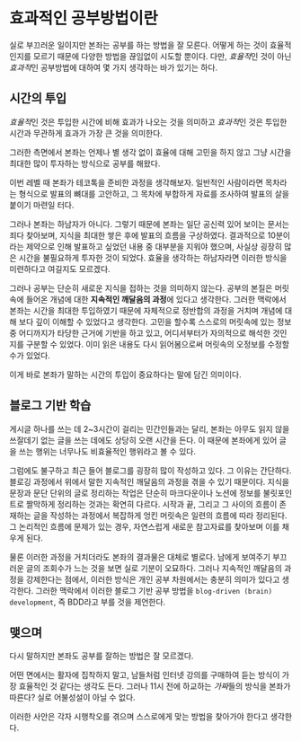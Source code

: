 # 효과적인 공부방법이란

실로 부끄러운 일이지만 본좌는 공부를 하는 방법을 잘 모른다. 어떻게 하는 것이 효율적인지를 모르기 때문에 다양한 방법을 끊임없이 시도할 뿐이다. 다만, *효율적*인 것이 아닌 *효과적*인 공부방법에 대하여 몇 가지 생각하는 바가 있기는 하다.

## 시간의 투입

*효율적*인 것은 투입한 시간에 비해 효과가 나오는 것을 의미하고 *효과적*인 것은 투입한 시간과 무관하게 효과가 가장 큰 것을 의미한다.

그러한 측면에서 본좌는 언제나 별 생각 없이 효율에 대해 고민을 하지 않고 그냥 시간을 최대한 많이 투자하는 방식으로 공부를 해왔다.

이번 레벨 때 본좌가 테코톡을 준비한 과정을 생각해보자. 일반적인 사람이라면 목차라는 형식으로 발표의 뼈대를 고안하고, 그 목차에 부합하게 자료를 조사하여 발표의 살을 붙이기 마련일 터다.

그러나 본좌는 하남자가 아니다. 그렇기 때문에 본좌는 일단 공신력 있어 보이는 문서는 죄다 찾아보며, 지식을 최대한 쌓은 후에 발표의 흐름을 구상하였다. 결과적으로 10분이라는 제약으로 인해 발표하고 싶었던 내용 중 대부분을 지워야 했으며, 사실상 굉장히 많은 시간을 불필요하게 투자한 것이 되었다. 효율을 생각하는 하남자라면 이러한 방식을 미련하다고 여길지도 모르겠다.

그러나 공부는 단순히 새로운 지식을 접하는 것을 의미하지 않는다. 공부의 본질은 머릿속에 들어온 개념에 대한 **지속적인 깨달음의 과정**에 있다고 생각한다. 그러한 맥락에서 본좌는 시간을 최대한 투입하였기 때문에 자체적으로 정반합의 과정을 거치며 개념에 대해 보다 깊이 이해할 수 있었다고 생각한다. 고민을 할수록 스스로의 머릿속에 있는 정보 중 어디까지가 타당한 근거에 기반을 하고 있고, 어디서부터가 자의적으로 해석한 것인지를 구분할 수 있었다. 이미 읽은 내용도 다시 읽어봄으로써 머릿속의 오정보를 수정할 수가 있었다.

이게 바로 본좌가 말하는 시간의 투입이 중요하다는 말에 담긴 의미이다.

## 블로그 기반 학습

게시글 하나를 쓰는 데 2~3시간이 걸리는 민간인들과는 달리, 본좌는 아무도 읽지 않을 쓰잘데기 없는 글을 쓰는 데에도 상당히 오랜 시간을 든다. 이 때문에 본좌에게 있어 글을 쓰는 행위는 너무나도 비효율적인 행위라고 볼 수 있다.

그럼에도 불구하고 최근 들어 블로그를 굉장히 많이 작성하고 있다. 그 이유는 간단하다. 블로깅 과정에서 위에서 말한 지속적인 깨달음의 과정을 겪을 수 있기 때문이다. 지식을 문장과 문단 단위의 글로 정리하는 작업은 단순히 마크다운이나 노션에 정보를 불릿포인트로 짤막하게 정리하는 것과는 확연히 다르다. 시작과 끝, 그리고 그 사이의 흐름이 존재하는 글을 작성하는 과정에서 복잡하게 엉킨 머릿속은 일련의 흐름에 따라 정리된다. 그 논리적인 흐름에 문제가 있는 경우, 자연스럽게 새로운 참고자료를 찾아보며 이를 채우게 된다.

물론 이러한 과정을 거치더라도 본좌의 결과물은 대체로 별로다. 남에게 보여주기 부끄러운 글의 조회수가 느는 것을 보면 실로 기분이 오묘하다. 그러나 지속적인 깨달음의 과정을 강제한다는 점에서, 이러한 방식은 개인 공부 차원에서는 충분히 의미가 있다고 생각한다. 그러한 맥락에서 이러한 블로그 기반 공부 방법을 `blog-driven (brain) development`, 즉 BDD라고 부를 것을 제언한다.

## 맺으며

다시 말하지만 본좌도 공부를 잘하는 방법은 잘 모르겠다.

어떤 면에서는 활자에 집착하지 말고, 남들처럼 인터넷 강의를 구매하여 듣는 방식이 가장 효율적인 것 같다는 생각도 든다. 그러나 11시 전에 하교하는 *가짜*들의 방식을 본좌가 따른다? 실로 어불성설이 아닐 수 없다.

이러한 사안은 각자 시행착오를 겪으며 스스로에게 맞는 방법을 찾아가야 한다고 생각한다.
